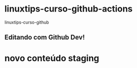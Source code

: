 # linuxtips-curso-github-actions
linuxtips-curso-github


## Editando com Github Dev!

# novo conteúdo staging